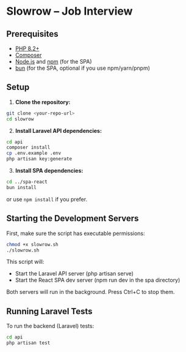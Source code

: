 # Slowrow – Job Interview

## Prerequisites

- [PHP 8.2+](https://www.php.net/downloads.php)
- [Composer](https://getcomposer.org/)
- [Node.js](https://nodejs.org/) and [npm](https://www.npmjs.com/) (for the SPA)
- [bun](https://bun.sh/) (for the SPA, optional if you use npm/yarn/pnpm)

## Setup

1. **Clone the repository:**

```sh
git clone <your-repo-url>
cd slowrow
```

2. **Install Laravel API dependencies:**

```sh
cd api
composer install
cp .env.example .env
php artisan key:generate
```

3. **Install SPA dependencies:**

```sh
cd ../spa-react
bun install
```

or use `npm install` if you prefer.

## Starting the Development Servers

First, make sure the script has executable permissions:

```sh
chmod +x slowrow.sh
./slowrow.sh
```

This script will:

- Start the Laravel API server (php artisan serve)
- Start the React SPA dev server (npm run dev in the spa directory)

Both servers will run in the background. Press Ctrl+C to stop them.

## Running Laravel Tests

To run the backend (Laravel) tests:

```sh
cd api
php artisan test
```
